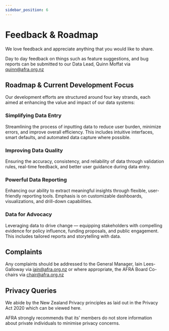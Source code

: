 ```yaml
---
sidebar_position: 6
---
```

# Feedback & Roadmap
We love feedback and appreciate anything that you would like to share.

Day to day feedback on things such as feature suggestions, and bug reports can be submitted to our Data Lead, Quinn Moffat via quinn@afra.org.nz

## Roadmap & Current Development Focus

Our development efforts are structured around four key strands, each aimed at enhancing the value and impact of our data systems:


### Simplifying Data Entry
Streamlining the process of inputting data to reduce user burden, minimize errors, and improve overall efficiency. This includes intuitive interfaces, smart defaults, and automated data capture where possible.

### Improving Data Quality
Ensuring the accuracy, consistency, and reliability of data through validation rules, real-time feedback, and better user guidance during data entry.

### Powerful Data Reporting
Enhancing our ability to extract meaningful insights through flexible, user-friendly reporting tools. Emphasis is on customizable dashboards, visualizations, and drill-down capabilities.

### Data for Advocacy
Leveraging data to drive change — equipping stakeholders with compelling evidence for policy influence, funding proposals, and public engagement. This includes tailored reports and storytelling with data.


## Complaints

Any complaints should be addressed to the General Manager, Iain Lees-Galloway via iain@afra.org.nz or where appropriate, the AFRA Board Co-chairs via chair@afra.org.nz


## Privacy Queries

We abide by the New Zealand Privacy principles as laid out in the Privacy Act 2020 which can be viewed here.

AFRA strongly recommends that its’ members do not store information about private individuals to minimise privacy concerns.